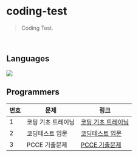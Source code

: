 # coding-test
> Coding Test.

<br>

## Languages
<div style="display: inline-block">
    <img src="https://img.shields.io/badge/Java-3a75b0?style=flat-square&logo=coffeescript&logoColor=white" />
</div>

<br>

## Programmers
| 번호 | 문제 | 링크 |
|---|---|---|
| 1 | 코딩 기초 트레이닝 | [코딩 기초 트레이닝](https://github.com/ho-ong8/coding-test/tree/main/Programmers/%EC%BD%94%EB%94%A9%20%EA%B8%B0%EC%B4%88%20%ED%8A%B8%EB%A0%88%EC%9D%B4%EB%8B%9D) |
| 2 | 코딩테스트 입문 | [코딩테스트 입문](https://github.com/ho-ong8/coding-test/tree/main/Programmers/%EC%BD%94%EB%94%A9%ED%85%8C%EC%8A%A4%ED%8A%B8%20%EC%9E%85%EB%AC%B8) |
| 3 | PCCE 기출문제 | [PCCE 기출문제](https://github.com/ho-ong8/coding-test/tree/main/Programmers/PCCE%20%EA%B8%B0%EC%B6%9C%EB%AC%B8%EC%A0%9C) |
